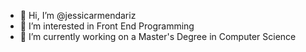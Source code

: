 - 👋 Hi, I’m @jessicarmendariz
- 👀 I’m interested in Front End Programming
- 🌱 I’m currently working on a Master's Degree in Computer Science

<!---
jessicarmendariz/jessicarmendariz is a ✨ special ✨ repository because its `README.md` (this file) appears on your GitHub profile.
You can click the Preview link to take a look at your changes.
--->
